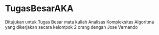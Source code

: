 # TugasBesarAKA
Ditujukan untuk Tugas Besar mata kuliah Analisas Kompleksitas Algoritma yang dikerjakan secara kelompok 2 orang dengan Jose Vernando
